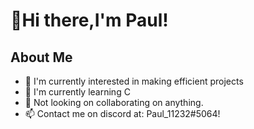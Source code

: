 # 👋Hi there,I'm Paul!
## About Me
- 👀 I'm currently interested in making efficient projects
- 🌱 I'm currently learning C
- 💼 Not looking on collaborating on anything.
- 📫 Contact me on discord at: Paul_11232#5064!

<!---
APaulZ/APaulZ is a ✨ special ✨ repository because its `README.md` (this file) appears on your GitHub profile.
You can click the Preview link to take a look at your changes.
--->

